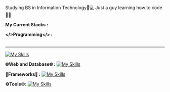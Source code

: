 Studying BS in Information Technology📝💻
Just a guy learning how to code👨‍💻

**My Current Stacks :**

**</>Programming</> :** <br><br><hr>
[![My Skills](https://skillicons.dev/icons?i=java,js,python,php,nodejs)](https://skillicons.dev)

**🌐Web and Database🌐 :**
[![My Skills](https://skillicons.dev/icons?i=html,css,mysql)](https://skillicons.dev)

**🎯Frameworks🎯 :**
[![My Skills](https://skillicons.dev/icons?i=react,bootstrap,spring,django,express)](https://skillicons.dev)

**⚙️Tools⚙️:**
[![My Skills](https://skillicons.dev/icons?i=figma,git)](https://skillicons.dev)






